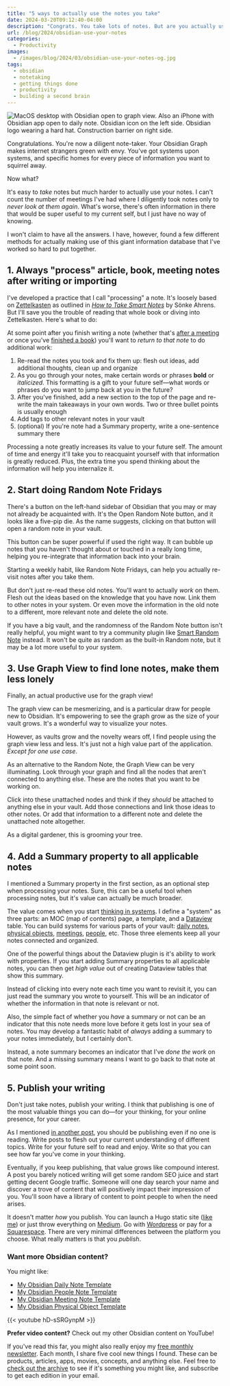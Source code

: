 ```yaml
---
title: "5 ways to actually use the notes you take"
date: 2024-03-20T09:12:40-04:00
description: "Congrats. You take lots of notes. But are you actually using the notes you take? Here are some ways to start."
url: /blog/2024/obsidian-use-your-notes
categories:
  - Productivity
images:
  - /images/blog/2024/03/obsidian-use-your-notes-og.jpg
tags:
  - obsidian
  - notetaking
  - getting things done
  - productivity
  - building a second brain
---
```

![MacOS desktop with Obsidian open to graph view. Also an iPhone with Obsidian app open to daily note. Obsidian icon on the left side. Obsidian logo wearing a hard hat. Construction barrier on right side.](/images/blog/2024/03/obsidian-use-your-notes-main.jpg)

Congratulations. You're now a diligent note-taker. Your Obsidian Graph makes internet strangers green with envy. You've got systems upon systems, and specific homes for every piece of information you want to squirrel away.

Now what?

It's easy to *take* notes but much harder to actually use your notes. I can't count the number of meetings I've had where I diligently took notes only to *never look at them again*. What's worse, there's often information in there that would be super useful to my current self, but I just have no way of knowing.

I won't claim to have all the answers. I have, however, found a few different methods for actually making use of this giant information database that I've worked so hard to put together.

## 1. Always "process" article, book, meeting notes after writing or importing

I've developed a practice that I call "processing" a note. It's loosely based on [Zettelkasten](https://zettelkasten.de/overview/) as outlined in *[How to Take Smart Notes](https://amzn.to/4a2IZNu)* by Sönke Ahrens. But I'll save you the trouble of reading that whole book or diving into Zettelkasten. Here's what to do:

At some point after you finish writing a note (whether that's [after a meeting](https://dannb.org/blog/2023/obsidian-meeting-note-template/) or once you've [finished a book](https://dannb.org/blog/2022/recalling-books-youve-read-made-easy/)) you'll want to *return to that note* to do additional work:

1. Re-read the notes you took and fix them up: flesh out ideas, add additional thoughts, clean up and organize
2. As you go through your notes, make certain words or phrases **bold** or *italicized*. This formatting is a gift to your future self—what words or phrases do you want to jump back at you in the future?
3. After you've finished, add a new section to the top of the page and re-write the main takeaways in your own words. Two or three bullet points is usually enough
4. Add tags to other relevant notes in your vault
5. (optional) If you're note had a Summary property, write a one-sentence summary there

Processing a note greatly increases its value to your future self. The amount of time and energy it'll take you to reacquaint yourself with that information is greatly reduced. Plus, the extra time you spend thinking about the information will help you internalize it.

## 2. Start doing Random Note Fridays

There's a button on the left-hand sidebar of Obsidian that you may or may not already be acquainted with. It's the Open Random Note button, and it looks like a five-pip die. As the name suggests, clicking on that button will open a random note in your vault.

This button can be super powerful if used the right way. It can bubble up notes that you haven't thought about or touched in a really long time, helping you re-integrate that information back into your brain.

Starting a weekly habit, like Random Note Fridays, can help you actually re-visit notes after you take them.

But don't just re-read these old notes. You'll want to actually *work* on them. Flesh out the ideas based on the knowledge that you have now. Link them to other notes in your system. Or even move the information in the old note to a different, more relevant note and delete the old note.

If you have a big vault, and the randomness of the Random Note button isn't really helpful, you might want to try a community plugin like [Smart Random Note](https://github.com/erichalldev/obsidian-smart-random-note) instead. It won't be quite as random as the built-in Random note, but it may be a lot more useful to your system.

## 3. Use Graph View to find lone notes, make them less lonely

Finally, an actual productive use for the graph view!

The graph view can be mesmerizing, and is a particular draw for people new to Obsidian. It's empowering to see the graph grow as the size of your vault grows. It's a wonderful way to visualize your notes.

However, as vaults grow and the novelty wears off, I find people using the graph view less and less. It's just not a high value part of the application. *Except for one use case*.

As an alternative to the Random Note, the Graph View can be very illuminating. Look through your graph and find all the nodes that aren't connected to anything else. These are the notes that you want to be working on.

Click into these unattached nodes and think if they *should* be attached to anything else in your vault. Add those connections and link those ideas to other notes. Or add that information to a different note and delete the unattached note altogether.

As a digital gardener, this is grooming your tree.

## 4. Add a Summary property to all applicable notes

I mentioned a Summary property in the first section, as an optional step when processing your notes. Sure, this can be a useful tool when processing notes, but it's value can actually be much broader.

The value comes when you start [thinking in systems](https://youtu.be/hD-sSRGynpM?si=S6u2KhWHZwLL6ZXj&t=94). I define a "system" as three parts: an MOC (map of contents) page, a template, and a [Dataview](https://blacksmithgu.github.io/obsidian-dataview/) table. You can build systems for various parts of your vault: [daily notes](https://dannb.org/blog/2022/obsidian-daily-note-template/), [physical objects](https://dannb.org/blog/2024/obsidian-physical-object-template/), [meetings](https://dannb.org/blog/2023/obsidian-meeting-note-template/), [people](https://dannb.org/blog/2022/obsidian-people-note-template/), etc. Those three elements keep all your notes connected and organized.

One of the powerful things about the Dataview plugin is it's ability to work with properties. If you start adding Summary properties to all applicable notes, you can then get *high value* out of creating Dataview tables that show this summary.

Instead of clicking into every note each time you want to revisit it, you can just read the summary you wrote to yourself. This will be an indicator of whether the information in that note is relevant or not.

Also, the simple fact of whether you *have* a summary or not can be an indicator that this note needs more love before it gets lost in your sea of notes. You may develop a fantastic habit of *always* adding a summary to your notes immediately, but I certainly don't.

Instead, a note summary becomes an indicator that I've *done the work* on that note. And a missing summary means I want to go back to that note at some point soon.

## 5. Publish your writing

Don't just take notes, publish your writing. I think that publishing is one of the most valuable things you can do—for your thinking, for your online presence, for your career.

As I mentioned [in another post](https://dannb.org/blog/2024/obsidian-tips-smart-usage/), you should be publishing even if no one is reading. Write posts to flesh out your current understanding of different topics. Write for your future self to read and enjoy. Write so that you can see how far you've come in your thinking.

Eventually, if you keep publishing, that value grows like compound interest. A post you barely noticed writing will get some random SEO juice and start getting decent Google traffic. Someone will one day search your name and discover a trove of content that will positively impact their impression of you. You'll soon have a library of content to point people to when the need arises.

It doesn't matter *how* you publish. You can launch a Hugo static site ([like me](https://github.com/dannberg/dannb-org)) or just throw everything on [Medium](https://medium.com). Go with [Wordpress](https://wordpress.org) or pay for a [Squarespace](https://www.squarespace.com). There are very minimal differences between the platform you choose. What really matters is that you *publish*.

### Want more Obsidian content?
You might like:
- [My Obsidian Daily Note Template](https://dannb.org/blog/2022/obsidian-daily-note-template/)
- [My Obsidian People Note Template](https://dannb.org/blog/2022/obsidian-people-note-template/)
- [My Obsidian Meeting Note Template](https://dannb.org/blog/2023/obsidian-meeting-note-template/)
- [My Obsidian Physical Object Template](https://dannb.org/blog/2024/obsidian-physical-object-template/)

{{< youtube hD-sSRGynpM >}}

**Prefer video content?** Check out my other Obsidian content on YouTube!

If you've read this far, you might also really enjoy my [free monthly newsletter](https://dannberg.substack.com/). Each month, I share five cool new things I found. These can be products, articles, apps, movies, concepts, and anything else. Feel free to [check out the archive](https://dannberg.substack.com/archive) to see if it's something you might like, and subscribe to get each edition in your email.
